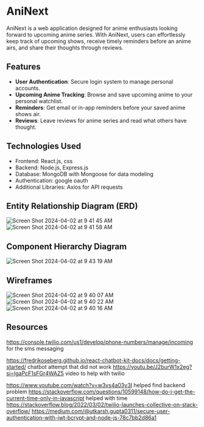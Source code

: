 # AniNext

AniNext is a web application designed for anime enthusiasts looking forward to upcoming anime series. With AniNext, users can effortlessly keep track of upcoming shows, receive timely reminders before an anime airs, and share their thoughts through reviews.

## Features

- **User Authentication**: Secure login system to manage personal accounts.
- **Upcoming Anime Tracking**: Browse and save upcoming anime to your personal watchlist.
- **Reminders**: Get email or in-app reminders before your saved anime shows air.
- **Reviews**: Leave reviews for anime series and read what others have thought.

## Technologies Used

- Frontend: React.js, css
- Backend: Node.js, Express.js
- Database: MongoDB with Mongoose for data modeling
- Authentication: google oauth
- Additional Libraries: Axios for API requests

## Entity Relationship Diagram (ERD)

![Screen Shot 2024-04-02 at 9 41 45 AM](https://github.com/whoever11/AniNext/assets/148389997/bd6273b0-af3a-4e44-a562-1b506453b1ef)
![Screen Shot 2024-04-02 at 9 41 58 AM](https://github.com/whoever11/AniNext/assets/148389997/c1607ec6-349a-4462-8b0c-f28ac7c1a5f2)



## Component Hierarchy Diagram

![Screen Shot 2024-04-02 at 9 43 19 AM](https://github.com/whoever11/AniNext/assets/148389997/60b2f934-1a94-46b9-a6d1-8c1b60ac7341)


## Wireframes

![Screen Shot 2024-04-02 at 9 40 07 AM](https://github.com/whoever11/AniNext/assets/148389997/2e1b6d1e-101e-4ad8-b616-4a53ac1efbf7)
![Screen Shot 2024-04-02 at 9 40 22 AM](https://github.com/whoever11/AniNext/assets/148389997/0c98e844-c174-479e-9b4f-72faefcfee48)
![Screen Shot 2024-04-02 at 9 40 16 AM](https://github.com/whoever11/AniNext/assets/148389997/eff0d43d-0ba5-42cd-8b5c-687272e64f5d)

## Resources
https://console.twilio.com/us1/develop/phone-numbers/manage/incoming for the sms messaging

https://fredrikoseberg.github.io/react-chatbot-kit-docs/docs/getting-started/ chatbot attempt that did not work
https://youtu.be/J2burW1x2eg?si=lgaPcF1sFGr4WAZ5 video to help with twilio

https://www.youtube.com/watch?v=w3vs4a03y3I helped find backend problem 
https://stackoverflow.com/questions/10599148/how-do-i-get-the-current-time-only-in-javascript helped with time 
https://stackoverflow.blog/2022/03/02/twilio-launches-collective-on-stack-overflow/
https://medium.com/@utkarsh.gupta0311/secure-user-authentication-with-jwt-bcrypt-and-node-js-78c7bb2d86a1



